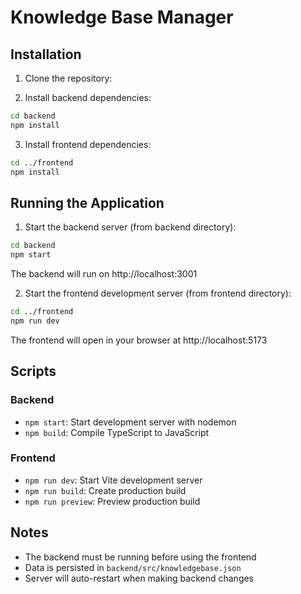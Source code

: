 # Knowledge Base Manager

## Installation

1. Clone the repository:

2. Install backend dependencies:
```bash
cd backend
npm install
```

3. Install frontend dependencies:
```bash
cd ../frontend
npm install
```

## Running the Application

1. Start the backend server (from backend directory):
```bash
cd backend
npm start
```
The backend will run on http://localhost:3001

2. Start the frontend development server (from frontend directory):
```bash
cd ../frontend
npm run dev
```
The frontend will open in your browser at http://localhost:5173

## Scripts

### Backend
- `npm start`: Start development server with nodemon
- `npm build`: Compile TypeScript to JavaScript

### Frontend 
- `npm run dev`: Start Vite development server
- `npm run build`: Create production build
- `npm run preview`: Preview production build

## Notes
- The backend must be running before using the frontend
- Data is persisted in `backend/src/knowledgebase.json`
- Server will auto-restart when making backend changes
